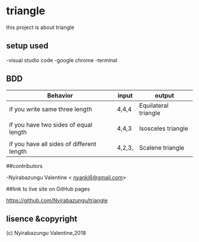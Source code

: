 # triangle

this project is about triangle

## setup used

-visual studio code
-google chrome
-terminal
 
 ## BDD
 |Behavior                                  |input      | output                 | 
 |----------------------------------------- |-----------|------------------------|  
 | if you write same three  length          | 4,4,4     | Equilateral triangle   |
 |                                          |           |                        |
 |if you have two sides of equal length     | 4,4,3     | Isosceles triangle     |
 |                                          |           |                        |
 |if you have all sides of different length | 4,2,3,    | Scalene triangle       |
 
 
 ##contributors

-Nyirabazungu Valentine < nyanki6@gmail.com>

 ##link to live site on GitHub pages

  https://github.com/Nyirabazungu/triangle

## lisence &copyright

(c) Nyirabazungu Valentine,2018

